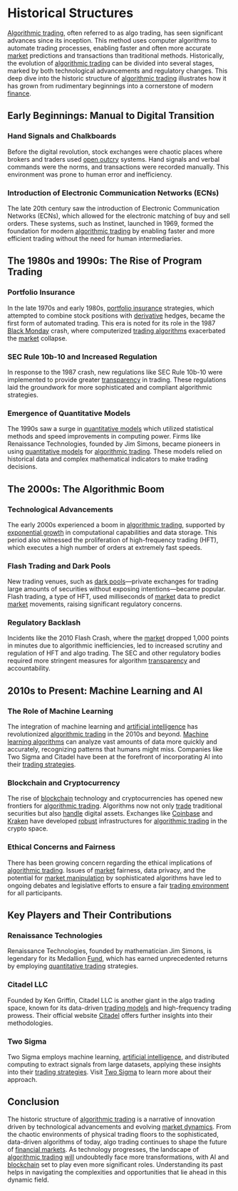 # Historical Structures

[Algorithmic trading](../a/accountability.md), often referred to as algo trading, has seen significant advances since its inception. This method uses computer algorithms to automate trading processes, enabling faster and often more accurate [market](../m/market.md) predictions and transactions than traditional methods. Historically, the evolution of [algorithmic trading](../a/accountability.md) can be divided into several stages, marked by both technological advancements and regulatory changes. This deep dive into the historic structure of [algorithmic trading](../a/accountability.md) illustrates how it has grown from rudimentary beginnings into a cornerstone of modern [finance](../f/finance.md).

## Early Beginnings: Manual to Digital Transition

### Hand Signals and Chalkboards

Before the digital revolution, stock exchanges were chaotic places where brokers and traders used [open outcry](../o/open_outcry.md) systems. Hand signals and verbal commands were the norms, and transactions were recorded manually. This environment was prone to human error and inefficiency. 

### Introduction of Electronic Communication Networks (ECNs)

The late 20th century saw the introduction of Electronic Communication Networks (ECNs), which allowed for the electronic matching of buy and sell orders. These systems, such as Instinet, launched in 1969, formed the foundation for modern [algorithmic trading](../a/accountability.md) by enabling faster and more efficient trading without the need for human intermediaries.

## The 1980s and 1990s: The Rise of Program Trading

### Portfolio Insurance

In the late 1970s and early 1980s, [portfolio insurance](../p/portfolio_insurance.md) strategies, which attempted to combine stock positions with [derivative](../d/derivative.md) hedges, became the first form of automated trading. This era is noted for its role in the 1987 [Black Monday](../b/black_monday.md) crash, where computerized [trading algorithms](../t/trading_algorithms.md) exacerbated the [market](../m/market.md) collapse.

### SEC Rule 10b-10 and Increased Regulation

In response to the 1987 crash, new regulations like SEC Rule 10b-10 were implemented to provide greater [transparency](../t/transparency.md) in trading. These regulations laid the groundwork for more sophisticated and compliant algorithmic strategies.

### Emergence of Quantitative Models

The 1990s saw a surge in [quantitative models](../q/quantitative_models.md) which utilized statistical methods and speed improvements in computing power. Firms like Renaissance Technologies, founded by Jim Simons, became pioneers in using [quantitative models](../q/quantitative_models.md) for [algorithmic trading](../a/accountability.md). These models relied on historical data and complex mathematical indicators to make trading decisions.

## The 2000s: The Algorithmic Boom

### Technological Advancements

The early 2000s experienced a boom in [algorithmic trading](../a/accountability.md), supported by [exponential growth](../e/exponential_growth.md) in computational capabilities and data storage. This period also witnessed the proliferation of high-frequency trading (HFT), which executes a high number of orders at extremely fast speeds.

### Flash Trading and Dark Pools

New trading venues, such as [dark pools](../d/dark_pools.md)—private exchanges for trading large amounts of securities without exposing intentions—became popular. Flash trading, a type of HFT, used milliseconds of [market](../m/market.md) data to predict [market](../m/market.md) movements, raising significant regulatory concerns.

### Regulatory Backlash

Incidents like the 2010 Flash Crash, where the [market](../m/market.md) dropped 1,000 points in minutes due to algorithmic inefficiencies, led to increased scrutiny and regulation of HFT and algo trading. The SEC and other regulatory bodies required more stringent measures for algorithm [transparency](../t/transparency.md) and accountability.

## 2010s to Present: Machine Learning and AI

### The Role of Machine Learning

The integration of machine learning and [artificial intelligence](../a/artificial_intelligence_in_trading.md) has revolutionized [algorithmic trading](../a/accountability.md) in the 2010s and beyond. [Machine learning algorithms](../m/machine_learning_algorithms_in_trading.md) can analyze vast amounts of data more quickly and accurately, recognizing patterns that humans might miss. Companies like Two Sigma and Citadel have been at the forefront of incorporating AI into their [trading strategies](../t/trading_strategies.md).

### Blockchain and Cryptocurrency

The rise of [blockchain](../b/blockchain_in_trading.md) technology and cryptocurrencies has opened new frontiers for [algorithmic trading](../a/accountability.md). Algorithms now not only [trade](../t/trade.md) traditional securities but also [handle](../h/handle.md) digital assets. Exchanges like [Coinbase](../c/coinbase.md) and [Kraken](../k/kraken.md) have developed [robust](../r/robust.md) infrastructures for [algorithmic trading](../a/accountability.md) in the crypto space.

### Ethical Concerns and Fairness

There has been growing concern regarding the ethical implications of [algorithmic trading](../a/accountability.md). Issues of [market](../m/market.md) fairness, data privacy, and the potential for [market manipulation](../m/market_manipulation.md) by sophisticated algorithms have led to ongoing debates and legislative efforts to ensure a fair [trading environment](../t/trading_environment.md) for all participants.

## Key Players and Their Contributions

### Renaissance Technologies

Renaissance Technologies, founded by mathematician Jim Simons, is legendary for its Medallion [Fund](../f/fund.md), which has earned unprecedented returns by employing [quantitative trading](../q/quantitative_trading.md) strategies. 

### Citadel LLC

Founded by Ken Griffin, Citadel LLC is another giant in the algo trading space, known for its data-driven [trading models](../t/trading_models.md) and high-frequency trading prowess. Their official website [Citadel](https://www.citadel.com) offers further insights into their methodologies.

### Two Sigma

Two Sigma employs machine learning, [artificial intelligence](../a/artificial_intelligence_in_trading.md), and distributed computing to extract signals from large datasets, applying these insights into their [trading strategies](../t/trading_strategies.md). Visit [Two Sigma](https://www.twosigma.com) to learn more about their approach.

## Conclusion

The historic structure of [algorithmic trading](../a/accountability.md) is a narrative of innovation driven by technological advancements and evolving [market dynamics](../m/market_dynamics.md). From the chaotic environments of physical trading floors to the sophisticated, data-driven algorithms of today, algo trading continues to shape the future of [financial markets](../f/financial_market.md). As technology progresses, the landscape of [algorithmic trading](../a/accountability.md) [will](../w/will.md) undoubtedly face more transformations, with AI and [blockchain](../b/blockchain_in_trading.md) set to play even more significant roles. Understanding its past helps in navigating the complexities and opportunities that lie ahead in this dynamic field.